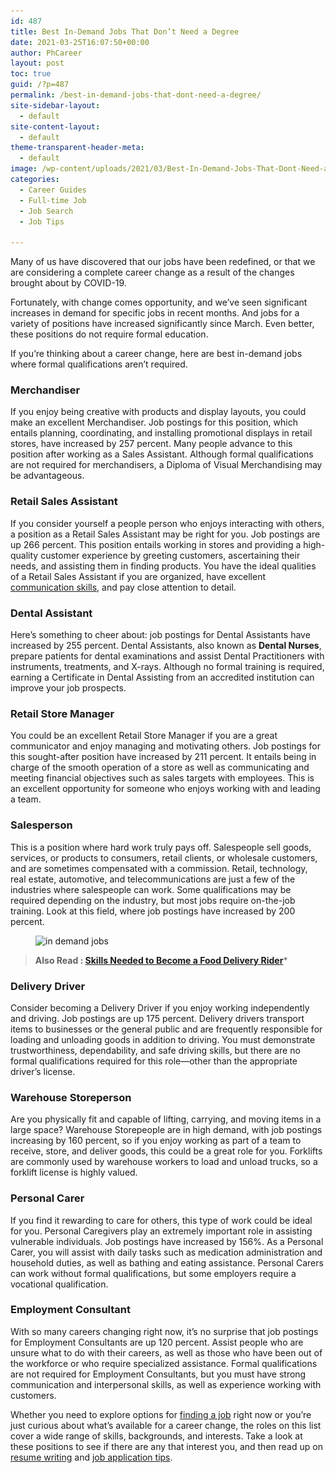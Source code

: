 ```yaml
---
id: 487
title: Best In-Demand Jobs That Don’t Need a Degree
date: 2021-03-25T16:07:50+00:00
author: PhCareer
layout: post
toc: true
guid: /?p=487
permalink: /best-in-demand-jobs-that-dont-need-a-degree/
site-sidebar-layout:
  - default
site-content-layout:
  - default
theme-transparent-header-meta:
  - default
image: /wp-content/uploads/2021/03/Best-In-Demand-Jobs-That-Dont-Need-a-Degree.jpg
categories:
  - Career Guides
  - Full-time Job
  - Job Search
  - Job Tips

---
```

Many of us have discovered that our jobs have been redefined, or that we are considering a complete career change as a result of the changes brought about by COVID-19.

Fortunately, with change comes opportunity, and we&#8217;ve seen significant increases in demand for specific jobs in recent months. And jobs for a variety of positions have increased significantly since March. Even better, these positions do not require formal education.

If you&#8217;re thinking about a career change, here are best in-demand jobs where formal qualifications aren&#8217;t required.

### **Merchandiser**

If you enjoy being creative with products and display layouts, you could make an excellent Merchandiser. Job postings for this position, which entails planning, coordinating, and installing promotional displays in retail stores, have increased by 257 percent. Many people advance to this position after working as a Sales Assistant. Although formal qualifications are not required for merchandisers, a Diploma of Visual Merchandising may be advantageous.



### **Retail Sales Assistant**

If you consider yourself a people person who enjoys interacting with others, a position as a Retail Sales Assistant may be right for you. Job postings are up 266 percent. This position entails working in stores and providing a high-quality customer experience by greeting customers, ascertaining their needs, and assisting them in finding products. You have the ideal qualities of a Retail Sales Assistant if you are organized, have excellent [communication skills](/category/good-communications/), and pay close attention to detail.



### **Dental Assistant**

Here&#8217;s something to cheer about: job postings for Dental Assistants have increased by 255 percent. Dental Assistants, also known as **Dental Nurses**, prepare patients for dental examinations and assist Dental Practitioners with instruments, treatments, and X-rays. Although no formal training is required, earning a Certificate in Dental Assisting from an accredited institution can improve your job prospects.



### **Retail Store Manager**

You could be an excellent Retail Store Manager if you are a great communicator and enjoy managing and motivating others. Job postings for this sought-after position have increased by 211 percent. It entails being in charge of the smooth operation of a store as well as communicating and meeting financial objectives such as sales targets with employees. This is an excellent opportunity for someone who enjoys working with and leading a team.



### **Salesperson**

This is a position where hard work truly pays off. Salespeople sell goods, services, or products to consumers, retail clients, or wholesale customers, and are sometimes compensated with a commission. Retail, technology, real estate, automotive, and telecommunications are just a few of the industries where salespeople can work. Some qualifications may be required depending on the industry, but most jobs require on-the-job training. Look at this field, where job postings have increased by 200 percent.

<figure class="wp-block-image size-large">

<img loading="lazy" width="950" height="633" src="/wp-content/uploads/2021/03/in-demand-sales-jobs.jpg" alt="in demand jobs" class="wp-image-488" srcset="/wp-content/uploads/2021/03/in-demand-sales-jobs.jpg 950w, /wp-content/uploads/2021/03/in-demand-sales-jobs-300x200.jpg 300w, /wp-content/uploads/2021/03/in-demand-sales-jobs-768x512.jpg 768w" sizes="(max-width: 950px) 100vw, 950px" /> </figure> 

<blockquote class="wp-block-quote">
  <p>
    <strong>Also Read : <a href="/skills-needed-to-become-a-food-delivery-rider/">Skills Needed to Become a Food Delivery Rider</a></strong>*
  </p>
</blockquote>

### **Delivery Driver**

Consider becoming a Delivery Driver if you enjoy working independently and driving. Job postings are up 175 percent. Delivery drivers transport items to businesses or the general public and are frequently responsible for loading and unloading goods in addition to driving. You must demonstrate trustworthiness, dependability, and safe driving skills, but there are no formal qualifications required for this role—other than the appropriate driver&#8217;s license.



### **Warehouse Storeperson**

Are you physically fit and capable of lifting, carrying, and moving items in a large space? Warehouse Storepeople are in high demand, with job postings increasing by 160 percent, so if you enjoy working as part of a team to receive, store, and deliver goods, this could be a great role for you. Forklifts are commonly used by warehouse workers to load and unload trucks, so a forklift license is highly valued.



### **Personal Carer**

If you find it rewarding to care for others, this type of work could be ideal for you. Personal Caregivers play an extremely important role in assisting vulnerable individuals. Job postings have increased by 156%. As a Personal Carer, you will assist with daily tasks such as medication administration and household duties, as well as bathing and eating assistance. Personal Carers can work without formal qualifications, but some employers require a vocational qualification.



### **Employment Consultant**

With so many careers changing right now, it&#8217;s no surprise that job postings for Employment Consultants are up 120 percent. Assist people who are unsure what to do with their careers, as well as those who have been out of the workforce or who require specialized assistance. Formal qualifications are not required for Employment Consultants, but you must have strong communication and interpersonal skills, as well as experience working with customers.



Whether you need to explore options for [finding a job](/best-us-cities-for-finding-jobs/) right now or you&#8217;re just curious about what&#8217;s available for a career change, the roles on this list cover a wide range of skills, backgrounds, and interests. Take a look at these positions to see if there are any that interest you, and then read up on [resume writing](/resume-tips-that-will-help-you-get-hired/) and [job application tips](/job-search-tips-in-an-uncertain-job-market/).

